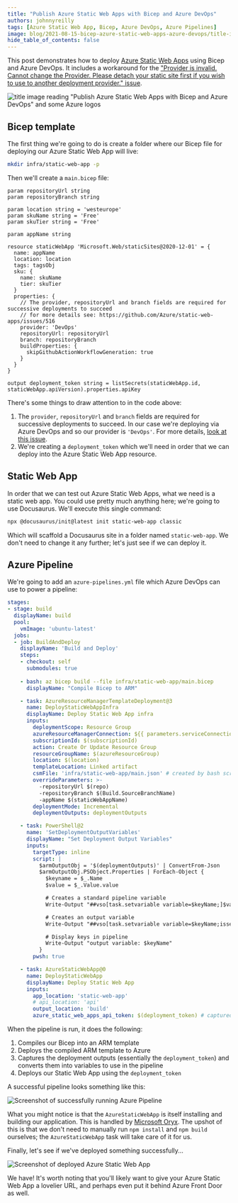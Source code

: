```yaml
---
title: "Publish Azure Static Web Apps with Bicep and Azure DevOps"
authors: johnnyreilly
tags: [Azure Static Web App, Bicep, Azure DevOps, Azure Pipelines]
image: blog/2021-08-15-bicep-azure-static-web-apps-azure-devops/title-image.png
hide_table_of_contents: false
---
```

This post demonstrates how to deploy [Azure Static Web Apps](https://docs.microsoft.com/en-us/azure/static-web-apps/overview) using Bicep and Azure DevOps. It includes a workaround for the ["Provider is invalid.  Cannot change the Provider. Please detach your static site first if you wish to use to another deployment provider." issue](https://github.com/Azure/static-web-apps/issues/516).

![title image reading "Publish Azure Static Web Apps with Bicep and Azure DevOps" and some Azure logos](../static/blog/2021-08-15-bicep-azure-static-web-apps-azure-devops/title-image.png)

## Bicep template

The first thing we're going to do is create a folder where our Bicep file for deploying our Azure Static Web App will live:

```bash
mkdir infra/static-web-app -p
```

Then we'll create a `main.bicep` file:

```bicep
param repositoryUrl string
param repositoryBranch string

param location string = 'westeurope'
param skuName string = 'Free'
param skuTier string = 'Free'

param appName string

resource staticWebApp 'Microsoft.Web/staticSites@2020-12-01' = {
  name: appName
  location: location
  tags: tagsObj
  sku: {
    name: skuName
    tier: skuTier
  }
  properties: {
    // The provider, repositoryUrl and branch fields are required for successive deployments to succeed
    // for more details see: https://github.com/Azure/static-web-apps/issues/516
    provider: 'DevOps'
    repositoryUrl: repositoryUrl
    branch: repositoryBranch
    buildProperties: {
      skipGithubActionWorkflowGeneration: true
    }
  }
}

output deployment_token string = listSecrets(staticWebApp.id, staticWebApp.apiVersion).properties.apiKey 
```

There's some things to draw attention to in the code above:

1. The `provider`, `repositoryUrl` and `branch` fields are required for successive deployments to succeed. In our case we're deploying via Azure DevOps and so our provider is `'DevOps'`. For more details, [look at this issue](https://github.com/Azure/static-web-apps/issues/516). 
2. We're creating a `deployment_token` which we'll need in order that we can deploy into the Azure Static Web App resource.

## Static Web App

In order that we can test out Azure Static Web Apps, what we need is a static web app.  You could use pretty much anything here; we're going to use Docusaurus.  We'll execute this single command: 

```bash
npx @docusaurus/init@latest init static-web-app classic
```

Which will scaffold a Docusaurus site in a folder named `static-web-app`. We don't need to change it any further; let's just see if we can deploy it.

## Azure Pipeline

We're going to add an `azure-pipelines.yml` file which Azure DevOps can use to power a pipeline:  

```yml
stages:
- stage: build
  displayName: build
  pool:
    vmImage: 'ubuntu-latest'
  jobs:
  - job: BuildAndDeploy
    displayName: 'Build and Deploy'
    steps:
    - checkout: self
      submodules: true
        
    - bash: az bicep build --file infra/static-web-app/main.bicep
      displayName: "Compile Bicep to ARM"

    - task: AzureResourceManagerTemplateDeployment@3
      name: DeployStaticWebAppInfra
      displayName: Deploy Static Web App infra
      inputs:
        deploymentScope: Resource Group
        azureResourceManagerConnection: ${{ parameters.serviceConnection }}
        subscriptionId: $(subscriptionId)
        action: Create Or Update Resource Group
        resourceGroupName: $(azureResourceGroup)
        location: $(location)
        templateLocation: Linked artifact
        csmFile: 'infra/static-web-app/main.json' # created by bash script
        overrideParameters: >-
          -repositoryUrl $(repo)
          -repositoryBranch $(Build.SourceBranchName)
          -appName $(staticWebAppName)
        deploymentMode: Incremental
        deploymentOutputs: deploymentOutputs

    - task: PowerShell@2
      name: 'SetDeploymentOutputVariables'
      displayName: "Set Deployment Output Variables"
      inputs:
        targetType: inline
        script: |
          $armOutputObj = '$(deploymentOutputs)' | ConvertFrom-Json
          $armOutputObj.PSObject.Properties | ForEach-Object {
            $keyname = $_.Name
            $value = $_.Value.value

            # Creates a standard pipeline variable
            Write-Output "##vso[task.setvariable variable=$keyName;]$value"

            # Creates an output variable
            Write-Output "##vso[task.setvariable variable=$keyName;issecret=true;isOutput=true]$value"

            # Display keys in pipeline
            Write-Output "output variable: $keyName"
          }
        pwsh: true

    - task: AzureStaticWebApp@0
      name: DeployStaticWebApp
      displayName: Deploy Static Web App
      inputs:
        app_location: 'static-web-app'
        # api_location: 'api'
        output_location: 'build'
        azure_static_web_apps_api_token: $(deployment_token) # captured from deploymentOutputs
```

When the pipeline is run, it does the following:

1. Compiles our Bicep into an ARM template
2. Deploys the compiled ARM template to Azure
3. Captures the deployment outputs (essentially the `deployment_token`) and converts them into variables to use in the pipeline
4. Deploys our Static Web App using the `deployment_token`

A successful pipeline looks something like this:

![Screenshot of successfully running Azure Pipeline](../static/blog/2021-08-15-bicep-azure-static-web-apps-azure-devops/successful-azure-pipelines-run-screenshot.png)

What you might notice is that the `AzureStaticWebApp` is itself installing and building our application. This is handled by [Microsoft Oryx](https://github.com/Microsoft/Oryx). The upshot of this is that we don't need to manually run `npm install` and `npm build` ourselves; the `AzureStaticWebApp` task will take care of it for us.

Finally, let's see if we've deployed something successfully...

![Screenshot of deployed Azure Static Web App](../static/blog/2021-08-15-bicep-azure-static-web-apps-azure-devops/deployed-azure-static-web-app-screenshot.png)

We have! It's worth noting that you'll likely want to give your Azure Static Web App a lovelier URL, and perhaps even put it behind Azure Front Door as well.